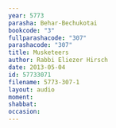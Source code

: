 ```yaml
---
year: 5773
parasha: Behar-Bechukotai
bookcode: "3"
fullparashacode: "307"
parashacode: "307"
title: Musketeers
author: Rabbi Eliezer Hirsch
date: 2013-05-04
id: 57733071
filename: 5773-307-1
layout: audio
moment: 
shabbat: 
occasion: 
---
```

